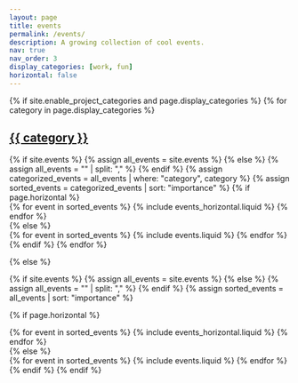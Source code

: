 ```yaml
---
layout: page
title: events
permalink: /events/
description: A growing collection of cool events.
nav: true
nav_order: 3
display_categories: [work, fun]
horizontal: false
---
```


<!-- pages/events.md -->
<div class="projects">
{% if site.enable_project_categories and page.display_categories %}
  <!-- Display categorized events -->
  {% for category in page.display_categories %}
  <a id="{{ category }}" href=".#{{ category }}">
    <h2 class="category">{{ category }}</h2>
  </a>
  {% if site.events %}
    {% assign all_events = site.events %}
  {% else %}
    {% assign all_events = "" | split: "," %}
  {% endif %}
  {% assign categorized_events = all_events | where: "category", category %}
  {% assign sorted_events = categorized_events | sort: "importance" %}
  <!-- Generate cards for each event -->
  {% if page.horizontal %}
  <div class="container">
    <div class="row row-cols-1 row-cols-md-2">
    {% for event in sorted_events %}
      {% include events_horizontal.liquid %}
    {% endfor %}
    </div>
  </div>
  {% else %}
  <div class="row row-cols-1 row-cols-md-3">
    {% for event in sorted_events %}
      {% include events.liquid %}
    {% endfor %}
  </div>
  {% endif %}
  {% endfor %}

{% else %}

<!-- Display events without categories -->

{% if site.events %}
{% assign all_events = site.events %}
{% else %}
{% assign all_events = "" | split: "," %}
{% endif %}
{% assign sorted_events = all_events | sort: "importance" %}

  <!-- Generate cards for each event -->

{% if page.horizontal %}

  <div class="container">
    <div class="row row-cols-1 row-cols-md-2">
    {% for event in sorted_events %}
      {% include events_horizontal.liquid %}
    {% endfor %}
    </div>
  </div>
  {% else %}
  <div class="row row-cols-1 row-cols-md-3">
    {% for event in sorted_events %}
      {% include events.liquid %}
    {% endfor %}
  </div>
  {% endif %}
{% endif %}
</div>
